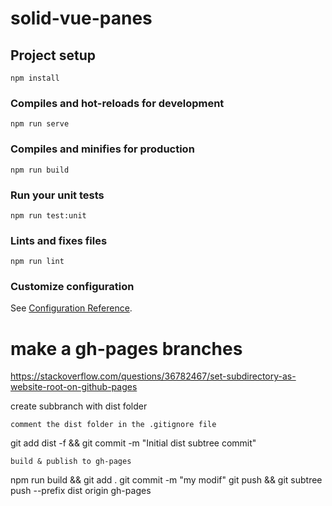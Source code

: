 # solid-vue-panes

## Project setup
```
npm install
```

### Compiles and hot-reloads for development
```
npm run serve
```

### Compiles and minifies for production
```
npm run build
```

### Run your unit tests
```
npm run test:unit
```

### Lints and fixes files
```
npm run lint
```

### Customize configuration
See [Configuration Reference](https://cli.vuejs.org/config/).

# make a gh-pages branches

https://stackoverflow.com/questions/36782467/set-subdirectory-as-website-root-on-github-pages

create subbranch with dist folder

    comment the dist folder in the .gitignore file

git add dist -f && git commit -m "Initial dist subtree commit"

    build & publish to gh-pages

npm run build && git add .
git commit -m "my modif"
git push && git subtree push --prefix dist origin gh-pages
